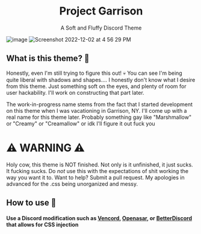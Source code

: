 <h1 align="center"> Project Garrison </h1>
<p align="center"> A Soft and Fluffy Discord Theme </p>

![image](https://user-images.githubusercontent.com/76500838/203900189-fc54bc09-19a5-4e82-95a3-1f25820c96d9.png)
![Screenshot 2022-12-02 at 4 56 29 PM](https://user-images.githubusercontent.com/76500838/205403331-61df8a63-9e85-4a64-a3ca-4187cd6ca85c.png)



## What is this theme? 🤔
Honestly, even I'm still trying to figure this out! 💀 You can see I'm being quite liberal with shadows and shapes.... I honestly don't know what I desire from this theme. Just something soft on the eyes, and plenty of room for user hackability. I'll work on constructing that part later. 

The work-in-progress name stems from the fact that I started development on this theme when I was vacationing in Garrison, NY. I'll come up with a real name for this theme later. Probably something gay like "Marshmallow" or  "Creamy" or "Creamallow" or idk I'll figure it out fuck you


# ⚠️ WARNING ⚠️

Holy cow, this theme is NOT finished. Not only is it unfinished, it just sucks. It fucking sucks. Do *not* use this with the expectations of shit working the way you want it to. Want to help? Submit a pull request. My apologies in advanced for the .css being unorganized and messy.  

## How to use 📖

#### Use a Discord modification such as [Vencord](https://github.com/Vendicated/Vencord), [Openasar](https://openasar.dev/), or [BetterDiscord](https://github.com/BetterDiscord/BetterDiscord) that allows for CSS injection

